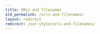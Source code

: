 ```yaml
---
title: URLs and filenames
old_permalink: /urls-and-filenames/
layout: redirect
redirect: /our-style/urls-and-filenames/
---
```

